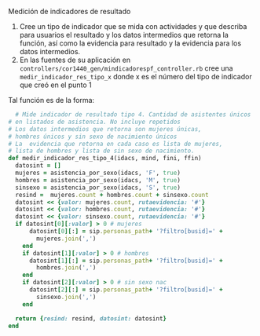 
Medición de indicadores de resultado


1. Cree un tipo de indicador que se mida con actividades y que describa para usuarios el resultado y los datos intermedios que retorna la función, así como la evidencia para resultado y la evidencia para los datos intermedios.
2. En las fuentes de su aplicación en `controllers/cor1440_gen/mindicadorespf_controller.rb` cree una  `medir_indicador_res_tipo_x` donde x es el número del tipo de indicador que creó en el punto 1

Tal función es de la forma:
```rb
  # Mide indicador de resultado tipo 4. Cantidad de asistentes únicos
# en listados de asistencia. No incluye repetidos
# Los datos intermedios que retorna son mujeres únicas, 
# hombres únicos y sin sexo de nacimiento únicos
# La  evidencia que retorna en cada caso es lista de mujeres,
# lista de hombres y lista de sin sexo de nacimiento.
def medir_indicador_res_tipo_4(idacs, mind, fini, ffin)
  datosint = []
  mujeres = asistencia_por_sexo(idacs, 'F', true)
  hombres = asistencia_por_sexo(idacs, 'M', true)
  sinsexo = asistencia_por_sexo(idacs, 'S', true)
  resind =  mujeres.count + hombres.count + sinsexo.count
  datosint << {valor: mujeres.count, rutaevidencia: '#'}
  datosint << {valor: hombres.count, rutaevidencia: '#'}
  datosint << {valor: sinsexo.count, rutaevidencia: '#'}
  if datosint[0][:valor] > 0 # mujeres
      datosint[0][:] = sip.personas_path+ '?filtro[busid]=' +
        mujeres.join(',')
    end
    if datosint[1][:valor] > 0 # hombres
      datosint[1][:] = sip.personas_path+ '?filtro[busid]=' +
        hombres.join(',')
    end
    if datosint[2][:valor] > 0 # sin sexo nac
      datosint[2][:] = sip.personas_path+ '?filtro[busid]=' +
        sinsexo.join(',')
    end

  return {resind: resind, datosint: datosint}
end
``` 
